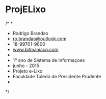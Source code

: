 # ProjELixo

/*
 *
 * Rodrigo Brandao
 * ro.brandao@outlook.com
 * 18-99701-9800
 * www.bitmaniaco.com
 *
 * 1º ano de Sistema de Informaçoes
 * junho - 2015
 * Projeto e-Lixo
 * Faculdade Toledo de Presidente Prudente
 *
 */